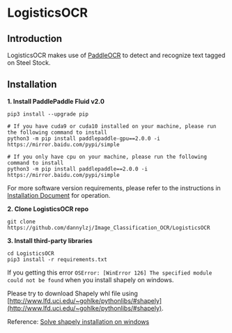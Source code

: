 # LogisticsOCR

## Introduction

LogisticsOCR makes use of [PaddleOCR](https://github.com/PaddlePaddle/PaddleOCR) to detect and recognize text tagged on Steel Stock.

## Installation

**1. Install PaddlePaddle Fluid v2.0**
```
pip3 install --upgrade pip

# If you have cuda9 or cuda10 installed on your machine, please run the following command to install
python3 -m pip install paddlepaddle-gpu==2.0.0 -i https://mirror.baidu.com/pypi/simple

# If you only have cpu on your machine, please run the following command to install
python3 -m pip install paddlepaddle==2.0.0 -i https://mirror.baidu.com/pypi/simple
```
For more software version requirements, please refer to the instructions in [Installation Document](https://www.paddlepaddle.org.cn/install/quick) for operation.

**2. Clone LogisticsOCR repo**
```
git clone https://github.com/dannylzj/Image_Classification_OCR/LogisticsOCR
```

**3. Install third-party libraries**
```
cd LogisticsOCR
pip3 install -r requirements.txt
```

If you getting this error `OSError: [WinError 126] The specified module could not be found` when you install shapely on windows.

Please try to download Shapely whl file using [http://www.lfd.uci.edu/~gohlke/pythonlibs/#shapely](http://www.lfd.uci.edu/~gohlke/pythonlibs/#shapely).

Reference: [Solve shapely installation on windows](https://stackoverflow.com/questions/44398265/install-shapely-oserror-winerror-126-the-specified-module-could-not-be-found)



